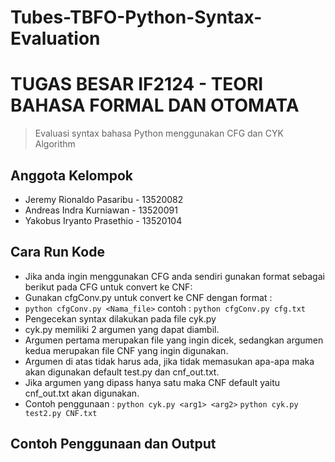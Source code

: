 # Tubes-TBFO-Python-Syntax-Evaluation

# TUGAS BESAR IF2124 - TEORI BAHASA FORMAL DAN OTOMATA
> Evaluasi syntax bahasa Python menggunakan CFG dan CYK Algorithm

## Anggota Kelompok
- Jeremy Rionaldo Pasaribu  - 13520082
- Andreas Indra Kurniawan   - 13520091
- Yakobus Iryanto Prasethio - 13520104

## Cara Run Kode
- Jika anda ingin menggunakan CFG anda sendiri gunakan format sebagai berikut pada CFG untuk convert ke CNF:
[](./Docs/img/format_cfg.png)
- Gunakan cfgConv.py untuk convert ke CNF dengan format :
- ```python cfgConv.py <Nama_file>``` contoh : ```python cfgConv.py cfg.txt```
- Pengecekan syntax dilakukan pada file cyk.py
- cyk.py memiliki 2 argumen yang dapat diambil.
- Argumen pertama merupakan file yang ingin dicek, sedangkan argumen kedua merupakan file CNF yang ingin digunakan.
- Argumen di atas tidak harus ada, jika tidak memasukan apa-apa maka akan digunakan default test.py dan cnf_out.txt.
- Jika argumen yang dipass hanya satu maka CNF default yaitu cnf_out.txt akan digunakan.
- Contoh penggunaan : ```python cyk.py <arg1> <arg2>``` ```python cyk.py test2.py CNF.txt```

## Contoh Penggunaan dan Output
[](./Docs/img/penggunaan.png) 